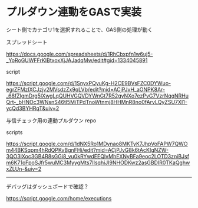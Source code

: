 # プルダウン連動をGASで実装
シート側でカテゴリ1を選択すれることで、GAS側の処理が動く

スプレッドシート

https://docs.google.com/spreadsheets/d/1RhCbxpfn1w6uj5-_YoRoGUWFFrKIBtxoxXjJAJadqMw/edit#gid=1334045891

script

https://script.google.com/d/1SnyxPQyuKg-H2CE9BVsFZC0DYWuo-egrZFMzlXCJzjv2MVsdzZx9qLVb/edit?mid=ACjPJvH_aONPK8Ar-_68fZlgmDrg5IXwgLqQUHVGQVDYWnGt7R52gyNXo7ezPvG7VzrNqqNRHuQrt-_bHNOc3WNsnS46tl5MiTPdTnoWtnmj8HHMnR8no0fArvLQyZSU7XI1-ycQd3BYHRqT&uiv=2


与信チェック用の連動プルダウン
repo


scripts

https://script.google.com/d/1dNX5Ro1MDynao8MKTyK7JhpVoFAPW7QWOm44BKSqpm4hRdQPKvBgnFHi/edit?mid=ACjPJvG8k6tAcKIgNZW-3QO3lXoc3GB4R8sGGi8_vu0kRYwdEEQlvMhEXNyBFa9eoc2LOTD3zniBJsfm6K71oFpoSJfr5wuMC3MyygMts7lIsqhiJI9NHODKwz2asGBDIR0TKaQghwxZLUn-&uiv=2

--------------------------------
デバッグはダッシュボードで確認？

https://script.google.com/home/executions




